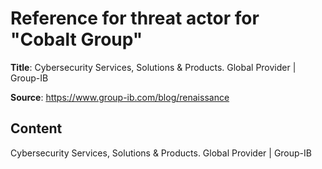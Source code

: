 # Reference for threat actor for "Cobalt Group"

**Title**: Cybersecurity Services, Solutions & Products. Global Provider | Group-IB

**Source**: https://www.group-ib.com/blog/renaissance

## Content






Cybersecurity Services, Solutions & Products. Global Provider | Group-IB
























